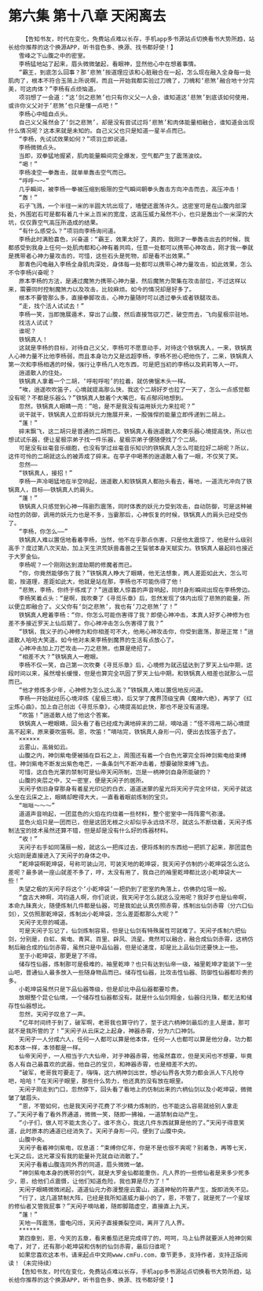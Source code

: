 # 第六集 第十八章 天闲离去
        【告知书友，时代在变化，免费站点难以长存，手机app多书源站点切换看书大势所趋，站长给你推荐的这个换源APP，听书音色多、换源、找书都好使！】
       雪峰之下山腹之中的密室。
       李杨猛地站了起来，眉头微微皱起，看眼神，显然他心中在想着事情。
       “霸王，到底怎么回事？那‘悲煞’按道理应该和心脏融合在一起，怎么现在融入全身每一处肌肉了，根本不符合玉简上所说啊，而且一开始我都实验过刀魄了，刀魄和‘悲煞’融合地十分完美，可这肉体？”李杨有点烦恼道。
       项羽想了一会道：“这‘剑之悲煞’也只有你义父一人会，谁知道这‘悲煞’到底该如何使用，或许你义父对于‘悲煞’也只是懂一点吧！”
       李杨心中暗自点头。
       自己义父虽然会了‘剑之悲煞’，却是没有尝试过将‘悲煞’和肉体能量相融合，谁知道会出现什么情况呢？这本来就是未知的。自己义父也只是知道一星半点而已。
       “李杨，先试试效果如何？”项羽立即说道。
       李杨微微点头。
       当即，双拳猛地握紧，肌肉能量瞬间完全爆发，空气都产生了震荡波纹。
       “喝！”
       李杨凌空一拳轰击，就单单轰击空气而已。
       “呼呼～～”
       几乎瞬间，被李杨一拳被压缩到极限的空气瞬间朝拳头轰击方向冲击而去，高压冲击！
       “轰！”
       石子飞溅，一个半径一米的半圆大坑出现了，墙壁还震荡许久。这密室可是在山腹内部深处，外围岩石可是都有着几十米上百米的宽度，这高压威力虽然不小，也只是轰出个一米深的大坑，仅仅靠空气高压所造成的结果。
       “有什么感受么？”项羽向李杨询问道。
       李杨此时满脸喜色，兴奋道：“霸王，效果太好了，真的，我刚才一拳轰击出去的时候，我都感受到我身上任何一处肌肉都和心神有着共鸣，任意一处都可以携带心神攻击，刚才我一拳就是携带者心神力量攻击的，可惜，这些石头是死物，却是看不出效果。”
       那青色闪电融入李杨全身肌肉深处，身体每一处都可以携带心神力量攻击，如此效果，怎么不令李杨兴奋呢？
       原本李杨的方法，是通过魔煞力携带心神力量，然后魔煞力聚集在攻击部位，不过这样以来，需要同时控制魔煞力以及攻击，比较麻烦。如今的情况却是好多了。
       根本不要管那么多，直接拳脚攻击，心神力量随时可以透过拳头或者铁腿攻击。
       “走，找个活人试试去！”
       李杨一笑，当即施展遁术，穿出了山腹，然后直接驾驭刀芒，破空而去，飞向星极宗驻地。
       找活人试试？
       谁呢？
       铁锅真人！
       这就是李杨的目标，对待自己义父，李杨可不愿意动手，对待这个铁锅真人，一来，铁锅真人心神力量不比他李杨弱，而且本身功力又是远超李杨，李杨不担心把他伤了，二来，铁锅真人第一次和李杨相遇的时候，强行让李杨几人吃东西，可是把当初的李杨以及莉莉等人一吓。
       逍遥散人的住处。
       铁锅真人拿着一个二胡，‘呼啦呼啦’的拉着，就仿佛锯木头一样。
       “唉，逍遥吹吹笛子，心境就提高那么快，我这个二胡好歹也拉了一天了，怎么一点感觉都没有呢？不都是乐器么？”铁锅真人鼓着个大嘴巴，有点郁闷地想到。
       忽然，铁锅真人眼睛一亮：“哈，是不是我没有运用妖元力来拉呢？”
       说干就干，铁锅真人立即将妖元力施展开来，一股强悍的能量立即传递到二胡上。
       “蓬！”
       碎末飘飞，这二胡只是普通的二胡而已。铁锅真人看逍遥散人吹奏乐器心境提高快，所以也想试试乐器，便让星极宗弟子找一件乐器，星极宗弟子便随便找了个二胡。
       可是没有丝毫音乐细胞，也没有学过丝毫音乐知识的铁锅真人怎么可能拉好二胡呢？所以，这件可怜的二胡就这么的被弄成了碎末。在亭子中喝茶的逍遥散人看了一眼，不仅笑了笑。
       忽然——
       “铁锅真人，接招！”
       李杨一声冷喝猛地在半空响起，逍遥散人和铁锅真人都抬头看去，蓦地，一道流光冲向了铁锅真人，目标——铁锅真人的肩头。
       “蓬！”
       铁锅真人只感觉到心神一阵剧烈震荡，同时体表的妖元力受到攻击，自动防御，可是这种被动性的防御，调用的妖元力也是不多，当霎那后，心神恢复的时候，铁锅真人的肩头已经受伤了。
       “李杨，你怎么——”
       铁锅真人难以置信地看着李杨，当然，他不在乎那点伤害，只是他太震惊了，他是什么级别高手？度过第八次天劫，加上天生洪荒妖兽毒兽之王餮虢本身天赋实力。铁锅真人最起码也接近于大罗金仙。
       李杨呢？一个刚刚达到渡劫期的修魔者而已。
       “你，你竟然能够伤了我？”铁锅真人睁大了眼睛，他无法想象，两人差距如此大，怎么可能，按道理，差距如此大，他就是站在那，李杨也不可能伤得了他！
       “悲煞，李杨，你终于练成了？”逍遥散人惊喜的声音响起，同时身形瞬间出现在李杨旁边。
       李杨笑着点头：“是啊，我吹奏了《寻觅乐章》后，忽然发现了体内出现了悲煞的能量，所以便立即融合了。义父你有‘剑之悲煞’，我也有‘刀之悲煞’了！”
       铁锅真人瞪着李杨：“你，你怎么可能伤害得了我？即使心神冲击，本真人好歹心神修为也差不多接近罗天上仙后期了。你心神冲击怎么伤害得了我？”
       “铁锅，我义子的心神修为和你相差可不大，他用心神攻击你，你受到震荡，那是正常！”逍遥散人哈哈大笑道。如今他对未来李杨到魔界的生活有点放心了。
       心神冲击加上刀芒攻击——刀之悲煞，也算是绝招了。
       “相差不大？”铁锅真人一瞪眼。
       李杨不仅一笑，自己第一次吹奏《寻觅乐章》后，心境修为就迅猛达到了罗天上仙中期，这段时间以来，虽然增长缓慢，但是也算完全巩固了罗天上仙中期。和铁锅真人相差也就那么一层而已。
       “他才修炼多少年，心神修为怎么这么高？”铁锅真人难以置信地反问道。
       李杨一开始就经历心境淬炼《星极三境》，后又学了魔界顶级宝典《魔神六绝》，再学了《红尘炼心曲》，加上自己创出《寻觅乐章》，心境提高如此快，那也不是没有道理。
       “吹笛！”逍遥散人给了他这个答案。
       铁锅真人一瞪眼睛，回头看了看已经成为满地碎末的二胡，嘀咕道：“怪不得用二胡心境提高不起来，原来要吹笛啊。恩，吹笛！”嘀咕完，铁锅真人身形一闪，便出去找笛子去了。
       ××××××
       云雾山，高耸如云。
       山腹之内，神剑紫电便被插在巨石之上，周围还有着一个白色光罩完全将神剑紫电给束缚住。神剑紫电不断发出紫色电芒，一条条剑气不断冲击着，想要破除束缚飞去。
       可惜，这白色光罩的禁制可是仙帝天闲所制，岂是一柄神剑自身所能破的？
       山腹的夹层之中，又一密室，便是天闲子的居所。
       天闲子依旧身穿那身有着星光印记的白衣，道道迷蒙的星光将天闲子完全环绕，天闲子就这么坐在云床之上，眼睛却瞪得大大，一直看着眼前炼制的宝贝。
       “咝咝～～～”
       道道声音响起，一团蓝色的火焰在灼烧着一些材料，整个密室中一阵阵雾气弥漫。
       蓝色火焰只是一团而已，但是这团无根之火却似乎永远烧不尽，就这么不断烧着，天闲子炼制法宝的技术虽然还算不错，但是却是没有什么好的炼器材料。
       “收！”
       天闲子右手如同蒲扇一般，就这么一把挥过去，便将炼制的东西给一把抓了起来，那团蓝色火焰则是直接进入了天闲子的身体之中。
       “乾坤袋啊乾坤袋，号称可装山河，可装天地的乾坤袋，我天闲子仿制的小乾坤袋怎么这么差呢？最多装一座山就差不多了，哼，太没有用了，我自己的袖里乾坤都比这小乾坤袋大一些！”
       失望之极的天闲子将这个‘小乾坤袋’一把扔到了密室的角落上，仿佛扔垃圾一般。
       “盘古大神啊，鸿钧道人啊，你们说说，我天闲子怎么就这么没用呢？我好歹也是仙帝啊，本命九昧真火，随便炼制几件都是仙器，可是我如此认真仿照赤霄，炼制出仙剑赤霄（分六口仙剑），又仿照那乾坤袋，炼制出小乾坤袋，怎么差距都那么大呢？”
       天闲子无奈的喊道。
       可是天闲子忘记了，仙剑炼制容易，但是让仙剑有特殊属性可就难了。天闲子炼制六把仙剑，分别是，白虹、紫电、青冥、百里、辟风、流星。竟然可以融合，融合成仙剑赤霄，这柄仿制后融合成的仙剑赤霄，虽然只是中品仙器，但是论速度，却是比上品仙剑还要快上一些。
       至于小乾坤袋，那更是了不得。
       储存性仙器，炼制那可是极难的，袖里乾坤？也只有达到仙帝一级，袖里乾坤才能装下一坐山吧，普通仙人最多放入一些随身物品而已。储存性仙器，比攻击性仙器、防御性仙器都珍贵的多。
       小乾坤袋虽然只是下品仙器等级，但是却比中品仙器都要珍贵。
       放眼整个昆仑仙境，一个储存性仙器都没有。就是什么仙剑翔金，仙器归元珠，都无法和储存性仙器想比。
       忽然，天闲子叹息了一声。
       “亿年时间终于到了，破军啊，老哥我也算守约了，至于这六柄神剑最后的主人是谁，那可就不是我所管的了！”天闲子从云床之上起身，神器赤霄，分为六口神剑。
       天闲子一人分成六人，任何一人都可以算是他本体，任何一人也都可以算是他分身。功力都和本体一样，本领都是一样。
       仙帝天闲子，一人相当于六大仙帝，对于神器赤霄，他虽然喜欢，但是天闲也不想要，毕竟各人有自己最喜欢的武器，他自己的宝贝，和神器赤霄，也是相差不大的。
       “破军，老哥我可要走了，嗨嗨，这六柄神剑出世，想必仙界各大势力都会派人下凡抢夺吧，哈哈！”在天闲子眼里，那些什么势力，他还真的没有放在眼里。
       天闲子刚走到门口，忽然停下，回头看了看地上的仿制出来的六柄仙剑以及小乾坤袋，微微皱了皱眉头。
       “恩，不管如何，也是我天闲子花费了不少精力炼制的，也不能这么容易就给别人拿走了。”天闲子看了看外界通道，微微一笑，随即一拂袖，一道禁制自动产生。
       “小子们，做人可不能太贪心了。谁不贪心，我这几件东西就算是他的了。”天闲子得意笑道，此时原本的通道已经消失了。天闲子身形一闪，便到了山腹中央。
       山腹中央。
       天闲子看着神剑紫电，叹息道：“束缚你亿年，你是不是也很不爽呢？别着急，再等七天，七天之后，这光罩没有我的能量补充就自动消散了。”
       天闲子看着山腹连同外界的同道，眉头微微一皱。
       “神剑紫电本身的携带的剑气，就是大罗金仙都能重伤，凡人界的一些修仙者是来多少死多少，恩，给他们点震慑，让他们知道危险，我也算是尽力了！”
       天闲子眼睛微微闭起，道道仙元力弥漫整座云雾山，道道神秘的符篆产生，旋即消失不见。
       “行了，这几道禁制大阵，已经是我所知道威力最小的了，恩，不管了，就是死了一个星球的修仙者又管我屁事？”天闲子嘀咕着，随即脚踏虚空，直接直上九天。
       “蓬！”
       天地一阵震荡，雷电闪烁，天闲子直接撕裂空间，离开了凡人界。
       ******
       第四章到，恩，今天的五章，看来番茄还是完成得了的，呵呵，马上仙界就要派人抢神剑紫电了，对了，还有那小乾坤袋和仿制的仙剑赤霄，最后归谁呢？
       如果您喜欢这本书，请来起点中文网www.cmFu.com，章节更多，支持作者，支持正版阅读！（未完待续）
       【告知书友，时代在变化，免费站点难以长存，手机app多书源站点切换看书大势所趋，站长给你推荐的这个换源APP，听书音色多、换源、找书都好使！】